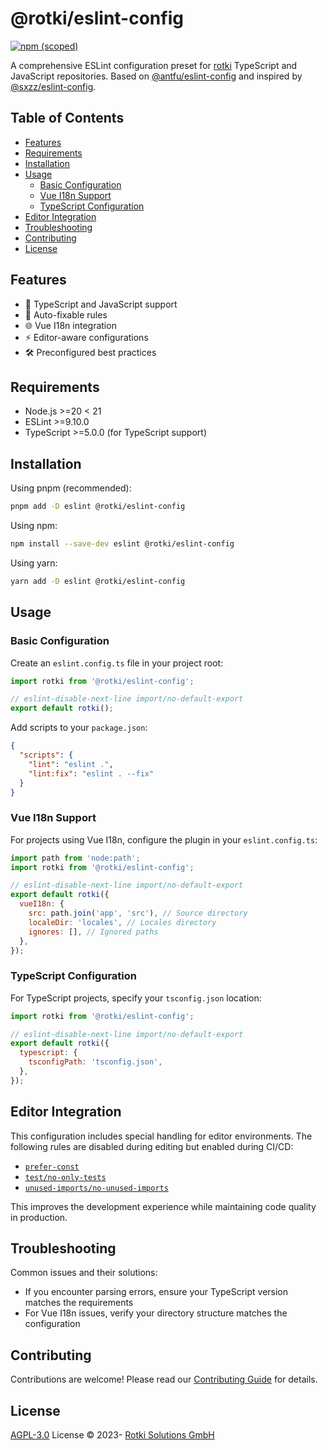 # @rotki/eslint-config

[![npm (scoped)](https://img.shields.io/npm/v/@rotki/eslint-config?style=flat-square)](https://www.npmjs.com/package/@rotki/eslint-config)

A comprehensive ESLint configuration preset for [rotki](https://github.com/rotki) TypeScript and JavaScript repositories. Based on [@antfu/eslint-config](https://github.com/antfu/eslint-config) and inspired by [@sxzz/eslint-config](https://github.com/sxzz/eslint-config).

## Table of Contents

- [Features](#features)
- [Requirements](#requirements)
- [Installation](#installation)
- [Usage](#usage)
  - [Basic Configuration](#basic-configuration)
  - [Vue I18n Support](#vue-i18n-support)
  - [TypeScript Configuration](#typescript-configuration)
- [Editor Integration](#editor-integration)
- [Troubleshooting](#troubleshooting)
- [Contributing](#contributing)
- [License](#license)

## Features

- 📝 TypeScript and JavaScript support
- 🔧 Auto-fixable rules
- 🌐 Vue I18n integration
- ⚡ Editor-aware configurations
- 🛠️ Preconfigured best practices

## Requirements

- Node.js >=20 < 21
- ESLint >=9.10.0
- TypeScript >=5.0.0 (for TypeScript support)

## Installation

Using pnpm (recommended):

```bash
pnpm add -D eslint @rotki/eslint-config
```

Using npm:

```bash
npm install --save-dev eslint @rotki/eslint-config
```

Using yarn:

```bash
yarn add -D eslint @rotki/eslint-config
```

## Usage

### Basic Configuration

Create an `eslint.config.ts` file in your project root:

```js
import rotki from '@rotki/eslint-config';

// eslint-disable-next-line import/no-default-export
export default rotki();
```

Add scripts to your `package.json`:

```json
{
  "scripts": {
    "lint": "eslint .",
    "lint:fix": "eslint . --fix"
  }
}
```

### Vue I18n Support

For projects using Vue I18n, configure the plugin in your `eslint.config.ts`:

```js
import path from 'node:path';
import rotki from '@rotki/eslint-config';

// eslint-disable-next-line import/no-default-export
export default rotki({
  vueI18n: {
    src: path.join('app', 'src'), // Source directory
    localeDir: 'locales', // Locales directory
    ignores: [], // Ignored paths
  },
});
```

### TypeScript Configuration

For TypeScript projects, specify your `tsconfig.json` location:

```js
import rotki from '@rotki/eslint-config';

// eslint-disable-next-line import/no-default-export
export default rotki({
  typescript: {
    tsconfigPath: 'tsconfig.json',
  },
});
```

## Editor Integration

This configuration includes special handling for editor environments. The following rules are disabled during editing but enabled during CI/CD:

- [`prefer-const`](https://eslint.org/docs/rules/prefer-const)
- [`test/no-only-tests`](https://github.com/levibuzolic/eslint-plugin-no-only-tests)
- [`unused-imports/no-unused-imports`](https://www.npmjs.com/package/eslint-plugin-unused-imports)

This improves the development experience while maintaining code quality in production.

## Troubleshooting

Common issues and their solutions:

- If you encounter parsing errors, ensure your TypeScript version matches the requirements
- For Vue I18n issues, verify your directory structure matches the configuration

## Contributing

Contributions are welcome! Please read our [Contributing Guide](CONTRIBUTING.md) for details.

## License

[AGPL-3.0](./LICENSE) License &copy; 2023- [Rotki Solutions GmbH](https://github.com/rotki)
